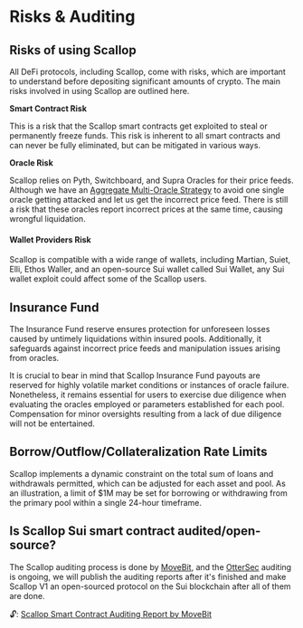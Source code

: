 # Risks & Auditing

## Risks of using Scallop

All DeFi protocols, including Scallop, come with risks, which are important to understand before depositing significant amounts of crypto. The main risks involved in using Scallop are outlined here.

**Smart Contract Risk**

This is a risk that the Scallop smart contracts get exploited to steal or permanently freeze funds. This risk is inherent to all smart contracts and can never be fully eliminated, but can be mitigated in various ways.

**Oracle Risk**

Scallop relies on Pyth, Switchboard, and Supra Oracles for their price feeds. Although we have an [Aggregate Multi-Oracle Strategy](oracles.md#aggregate-multi-oracle-strategy) to avoid one single oracle getting attacked and let us get the incorrect price feed. There is still a risk that these oracles report incorrect prices at the same time, causing wrongful liquidation.

#### Wallet Providers **Risk**

Scallop is compatible with a wide range of wallets, including Martian, Suiet, Elli, Ethos Waller, and an open-source Sui wallet called Sui Wallet, any Sui wallet exploit could affect some of the Scallop users.

## Insurance Fund

The Insurance Fund reserve ensures protection for unforeseen losses caused by untimely liquidations within insured pools. Additionally, it safeguards against incorrect price feeds and manipulation issues arising from oracles.

It is crucial to bear in mind that Scallop Insurance Fund payouts are reserved for highly volatile market conditions or instances of oracle failure. Nonetheless, it remains essential for users to exercise due diligence when evaluating the oracles employed or parameters established for each pool. Compensation for minor oversights resulting from a lack of due diligence will not be entertained.

## Borrow/Outflow/Collateralization Rate Limits

Scallop implements a dynamic constraint on the total sum of loans and withdrawals permitted, which can be adjusted for each asset and pool. As an illustration, a limit of $1M may be set for borrowing or withdrawing from the primary pool within a single 24-hour timeframe.

## Is Scallop Sui smart contract audited/open-source?

The Scallop auditing process is done by [MoveBit](https://www.movebit.xyz/), and the [OtterSec](https://osec.io/) auditing is ongoing, we will publish the auditing reports after it's finished and make Scallop V1 an open-sourced protocol on the Sui blockchain after all of them are done.

🔓: [Scallop Smart Contract Auditing Report by MoveBit](https://drive.google.com/file/d/1yqftY8cTMlG0QhIBMBYoQhV-bSlsGSOx/view?usp=drive\_link)
